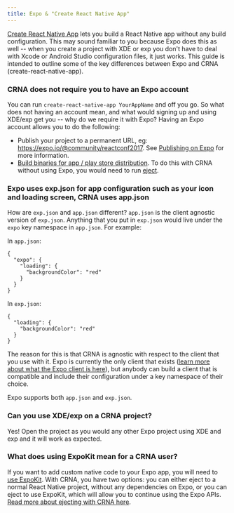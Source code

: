 ```yaml
---
title: Expo & "Create React Native App"
---
```


[Create React Native
App](https://facebook.github.io/react-native/blog/2017/03/13/introducing-create-react-native-app.html) lets you build a React Native app without any build configuration. This may sound familiar to you because Expo does this as well -- when you create a project with XDE or exp you don't have to deal with Xcode or Android Studio configuration files, it just works. This guide is intended to outline some of the key differences between Expo and CRNA (create-react-native-app).

### CRNA does not require you to have an Expo account

You can run `create-react-native-app YourAppName` and off you go. So what does not having an account mean, and what would signing up and using XDE/exp get you -- why do we require it with Expo? Having an Expo account allows you to do the following:

- Publish your project to a permanent URL, eg:
  https://expo.io/@community/reactconf2017. See [Publishing on
Expo](https://blog.expo.io/publishing-on-exponent-790493660d24#.bhtxw53ts) for more information.
- [Build binaries for app / play store distribution](building-standalone-apps.html). To do this with CRNA without using Expo, you would need to run [eject](https://github.com/react-community/create-react-native-app#npm-run-eject).

### Expo uses exp.json for app configuration such as your icon and loading screen, CRNA uses app.json

How are `exp.json` and `app.json` different? `app.json` is the client
agnostic version of `exp.json`. Anything that you put in `exp.json` would live under the
`expo` key namespace in `app.json`. For example:

In `app.json`:

```
{
  "expo": {
    "loading": {
      "backgroundColor": "red"
    }
  }
}
```

In `exp.json`:

```
{
  "loading": {
    "backgroundColor": "red"
  }
}
```

The reason for this is that CRNA is agnostic with respect to the client
that you use with it. Expo is currently the only client that exists
([learn more about what the Expo client is
here](https://blog.expo.io/what-is-the-exponent-client-b4c7b3a6d7f#.bbh0wjwav)), but
anybody can build a client that is compatible and include their
configuration under a key namespace of their choice.

Expo supports both `app.json` and `exp.json`.

### Can you use XDE/exp on a CRNA project?

Yes! Open the project as you would any other Expo project using XDE and
exp and it will work as expected.

### What does using ExpoKit mean for a CRNA user?

If you want to add custom native code to your Expo app, you will need to
[use ExpoKit](expokit.html). With CRNA, you have two options: you
can either eject to a normal React Native project, without any
dependencies on Expo, or you can eject to use ExpoKit, which will allow
you to continue using the Expo APIs. [Read more about ejecting with CRNA
here](https://github.com/react-community/create-react-native-app/blob/master/EJECTING.md).
